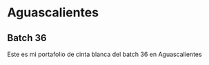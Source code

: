 # Aguascalientes

## Batch 36



Este es mi portafolio de cinta blanca del batch 36 en Aguascalientes